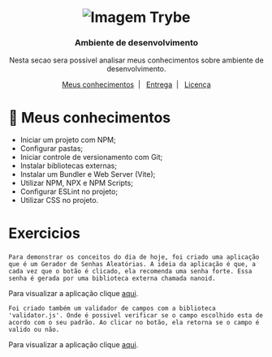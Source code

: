 <h1 align="center">
    <img alt="Imagem Trybe" src="https://media.licdn.com/dms/image/C4D16AQGBxtWPbZcNRg/profile-displaybackgroundimage-shrink_200_800/0/1644644094481?e=2147483647&v=beta&t=WXCuv3v7rjkMJKCqnhKdMt7gI9zzkOs9do7oirDm_M4"/>
</h1>

<h3 align="center">
Ambiente de desenvolvimento
</h3>
<p align="center"> Nesta secao sera possivel analisar meus conhecimentos sobre ambiente de desenvolvimento. 
</p>

<p align="center">
  <a href="#rocket-Sobre-o-Exercício">Meus conhecimentos</a>&nbsp;&nbsp;|&nbsp;&nbsp;
  <a href="#Exercicio">Entrega</a>&nbsp;&nbsp;|&nbsp;&nbsp;
  <a href="#Licença">Licença</a>
</p>

# :rocket: Meus conhecimentos
- Iniciar um projeto com NPM;
- Configurar pastas;
- Iniciar controle de versionamento com Git;
- Instalar bibliotecas externas;
- Instalar um Bundler e Web Server (Vite);
- Utilizar NPM, NPX e NPM Scripts;
- Configurar ESLint no projeto;
- Utilizar CSS no  projeto.


# Exercicios

### 
```
Para demonstrar os conceitos do dia de hoje, foi criado uma aplicação que é um Gerador de Senhas Aleatórias. A ideia da aplicação é que, a cada vez que o botão é clicado, ela recomenda uma senha forte. Essa senha é gerada por uma biblioteca externa chamada nanoid.
```

Para visualizar a aplicação clique [aqui](https://passwordgeneratorbeddie.surge.sh).

```
Foi criado também um validador de campos com a biblioteca 'validator.js'. Onde é possivel verificar se o campo escolhido esta de acordo com o seu padrão. Ao clicar no botão, ela retorna se o campo é valido ou não.
```

Para visualizar a aplicação clique [aqui](https://fieldsvalidatorbeddie.surge.sh).
